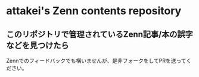 # attakei's Zenn contents repository

## このリポジトリで管理されているZenn記事/本の誤字などを見つけたら

Zennでのフィードバックでも構いませんが、是非フォークをしてPRを送ってください。